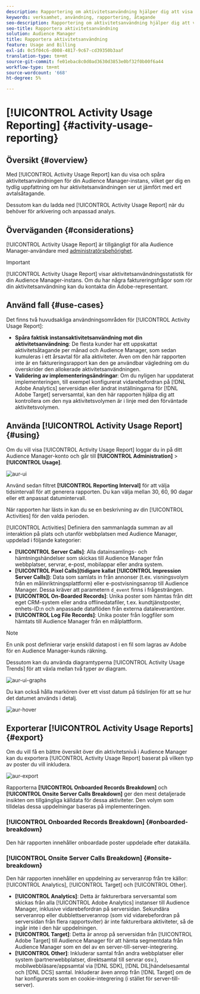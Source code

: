 ```yaml
---
description: Rapportering om aktivitetsanvändning hjälper dig att visa och spåra aktivitetsanvändningen för din Audience Manager-instans, så att du kan jämföra den faktiska användningen med ditt avtalsenliga åtagande.
keywords: verksamhet, användning, rapportering, åtagande
seo-description: Rapportering om aktivitetsanvändning hjälper dig att visa och spåra aktivitetsanvändningen för din Audience Manager-instans, så att du kan jämföra den faktiska användningen med ditt avtalsenliga åtagande.
seo-title: Rapportera aktivitetsanvändning
solution: Audience Manager
title: Rapportera aktivitetsanvändning
feature: Usage and Billing
exl-id: 0c5f04c6-d008-4817-9c67-cd39350b3aaf
translation-type: tm+mt
source-git-commit: fe01ebac8c0d0ad3630d3853e0bf32f0b00f6a44
workflow-type: tm+mt
source-wordcount: '668'
ht-degree: 5%

---
```


# [!UICONTROL Activity Usage Reporting] {#activity-usage-reporting}

## Översikt {#overview}

Med [!UICONTROL Activity Usage Report] kan du visa och spåra aktivitetsanvändningen för din Audience Manager-instans, vilket ger dig en tydlig uppfattning om hur aktivitetsanvändningen ser ut jämfört med ert avtalsåtagande.

Dessutom kan du ladda ned [!UICONTROL Activity Usage Report] när du behöver för arkivering och anpassad analys.

## Överväganden {#considerations}

[!UICONTROL Activity Usage Report] är tillgängligt för alla Audience Manager-användare med [administratörsbehörighet](edit-account-settings.md).

>[!IMPORTANT]
>
>[!UICONTROL Activity Usage Report] visar aktivitetsanvändningsstatistik för din Audience Manager-instans. Om du har några faktureringsfrågor som rör din aktivitetsanvändning kan du kontakta din Adobe-representant.

## Använd fall {#use-cases}

Det finns två huvudsakliga användningsområden för [!UICONTROL Activity Usage Report]:

* **Spåra faktisk instansaktivitetsanvändning mot din aktivitetsanvändning**: De flesta kunder har ett uppskattat aktivitetsåtagande per månad och Audience Manager, som sedan kumuleras i ett årsavtal för alla aktiviteter. Även om den här rapporten inte är en faktureringsrapport kan den ge användbar vägledning om du överskrider den allokerade aktivitetsanvändningen.
* **Validering av implementeringsändringar**: Om du nyligen har uppdaterat implementeringen, till exempel konfigurerat vidarebefordran på  [!DNL Adobe Analytics] serversidan eller ändrat inställningarna för  [!DNL Adobe Target] serversamtal, kan den här rapporten hjälpa dig att kontrollera om den nya aktivitetsvolymen är i linje med den förväntade aktivitetsvolymen.

## Använda [!UICONTROL Activity Usage Report] {#using}

Om du vill visa [!UICONTROL Activity Usage Report] loggar du in på ditt Audience Manager-konto och går till **[!UICONTROL Administration]** > **[!UICONTROL Usage]**.

![aur-ui](assets/aur-ui.png)

Använd sedan filtret **[!UICONTROL Reporting Interval]** för att välja tidsintervall för att generera rapporten. Du kan välja mellan 30, 60, 90 dagar eller ett anpassat datumintervall.

När rapporten har lästs in kan du se en beskrivning av din [!UICONTROL Activities] för den valda perioden.

[!UICONTROL Activities] Definiera den sammanlagda summan av all interaktion på plats och utanför webbplatsen med Audience Manager, uppdelad i följande kategorier:

* **[!UICONTROL Server Calls]**: Alla datainsamlings- och hämtningshändelser som skickas till Audience Manager från webbplatser, servrar, e-post, mobilappar eller andra system.
* **[!UICONTROL Pixel Calls](tidigare kallat  [!UICONTROL Impression Server Calls])**: Data som samlats in från annonser (t.ex. visningsvolym från en målinriktningsplattform) eller e-postvisningsanrop till Audience Manager. Dessa kräver att parametern `d_event` finns i frågesträngen.
* **[!UICONTROL On-Boarded Records]**: Unika poster som hämtas från ditt eget CRM-system eller andra offlinedatafiler, t.ex. kundtjänstposter, enhets-ID:n och anpassade dataflöden från externa dataleverantörer.
* **[!UICONTROL Log File Records]**: Unika poster från loggfiler som hämtats till Audience Manager från en målplattform.

>[!NOTE]
>
>En unik post definierar varje enskild datapost i en fil som lagras av Adobe för en Audience Manager-kunds räkning.

Dessutom kan du använda diagramtyperna [!UICONTROL Activity Usage Trends] för att växla mellan två typer av diagram.

![aur-ui-graphs](assets/aur-ui-graphs.png)

Du kan också hålla markören över ett visst datum på tidslinjen för att se hur det datumet används i detalj.

![aur-hover](assets/aur-hover.png)

## Exporterar [!UICONTROL Activity Usage Reports] {#export}

Om du vill få en bättre översikt över din aktivitetsnivå i Audience Manager kan du exportera [!UICONTROL Activity Usage Report] baserat på vilken typ av poster du vill inkludera.

![aur-export](assets/aur-export.png)

Rapporterna **[!UICONTROL Onboarded Records Breakdown]** och **[!UICONTROL Onsite Server Calls Breakdown]** ger den mest detaljerade insikten om tillgängliga källdata för dessa aktiviteter. Den volym som tilldelas dessa uppdelningar baseras på implementeringen.

### [!UICONTROL Onboarded Records Breakdown] {#onboarded-breakdown}

Den här rapporten innehåller onboardade poster uppdelade efter datakälla.

### [!UICONTROL Onsite Server Calls Breakdown] {#onsite-breakdown}

Den här rapporten innehåller en uppdelning av serveranrop från tre källor: [!UICONTROL Analytics], [!UICONTROL Target] och [!UICONTROL Other].

* **[!UICONTROL Analytics]**: Detta är fakturerbara serversamtal som skickas från alla  [!UICONTROL Adobe Analytics] instanser till Audience Manager, inklusive vidarebefordran på serversidan. Sekundära serveranrop eller dubblettserveranrop (som vid vidarebefordran på serversidan från flera rapportsviter) är inte fakturerbara aktiviteter, så de ingår inte i den här uppdelningen.
* **[!UICONTROL Target]**: Detta är anrop på serversidan från  [!UICONTROL Adobe Target] till Audience Manager för att hämta segmentdata från Audience Manager som en del av en server-till-server-integrering.
* **[!UICONTROL Other]**: Inkluderar samtal från andra webbplatser eller system (partnerwebbplatser, direktsamtal till servrar osv.), mobilwebbläsare/appsamtal via  [!DNL SDK],  [!DNL DIL]händelsesamtal och  [!DNL DCS] samtal. Inkluderar även anrop från [!DNL Target] om de har konfigurerats som en cookie-integrering (i stället för server-till-server).
